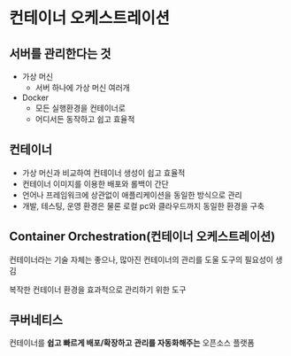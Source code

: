 # 컨테이너 오케스트레이션

## 서버를 관리한다는 것

* 가상 머신
  * 서버 하나에 가상 머신 여러개
* Docker
  * 모든 실행환경을 컨테이너로
  * 어디서든 동작하고 쉽고 효율적

## 컨테이너

* 가상 머신과 비교하여 컨테이너 생성이 쉽고 효율적
* 컨테이너 이미지를 이용한 배포와 롤백이 간단
* 언어나 프레임워크에 상관없이 애플리케이션을 동일한 방식으로 관리
* 개발, 테스팅, 운영 환경은 물론 로컬 pc와 클라우드까지 동일한 환경을 구축



## Container Orchestration(컨테이너 오케스트레이션)

컨테이너라는 기술 자체는 좋으나, 많아진 컨테이너의 관리를 도울 도구의 필요성이 생김

복작한 컨테이너 환경을 효과적으로 관리하기 위한 도구



## 쿠버네티스

컨테이너를 **쉽고 빠르게 배포/확장하고** **관리를 자동화해주는** 오픈소스 플랫폼

